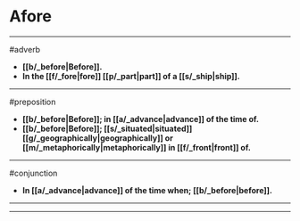 # Afore
---
#adverb
- **[[b/_before|Before]].**
- **In the [[f/_fore|fore]] [[p/_part|part]] of a [[s/_ship|ship]].**
---
#preposition
- **[[b/_before|Before]]; in [[a/_advance|advance]] of the time of.**
- **[[b/_before|Before]]; [[s/_situated|situated]] [[g/_geographically|geographically]] or [[m/_metaphorically|metaphorically]] in [[f/_front|front]] of.**
---
#conjunction
- **In [[a/_advance|advance]] of the time when; [[b/_before|before]].**
---
---
